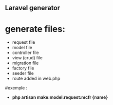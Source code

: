 
## Laravel generator
# generate files: 
- request file
- model file
- controller file
- view (crud) file
- migration file
- factory file
- seeder file
- route added in web.php

#exemple :
- **php artisan make:model:request:mcfr {name}**
